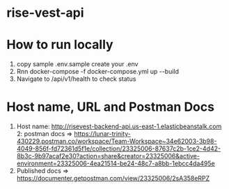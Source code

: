 # rise-vest-api

# How to run locally

1. copy sample .env.sample create your .env
2. Rnn docker-compose -f docker-compose.yml up --build
3. Navigate to /api/v1/health to check status

# Host name, URL and Postman Docs
1. Host name: http://risevest-backend-api.us-east-1.elasticbeanstalk.com
2: postman docs => https://lunar-trinity-430229.postman.co/workspace/Team-Workspace~34e62003-3b98-4049-856f-fd72361d5f1e/collection/23325006-87637c2b-1ce2-4d42-8b3c-9b97acaf2e30?action=share&creator=23325006&active-environment=23325006-4ea21514-be24-48c7-a8bb-1ebcc4da495e
3. Published docs => https://documenter.getpostman.com/view/23325006/2sA358eRPZ